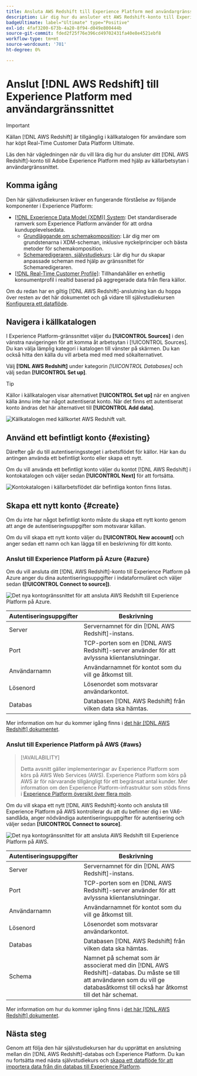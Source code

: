 ```yaml
---
title: Ansluta AWS Redshift till Experience Platform med användargränssnittet
description: Lär dig hur du ansluter ett AWS Redshift-konto till Experience Platform med hjälp av källgränssnittet.
badgeUltimate: label="Ultimate" type="Positive"
exl-id: 4faf3200-673b-4a20-8f94-d049e800444b
source-git-commit: fded2f25f76e396cd49702431fa40e8e4521ebf8
workflow-type: tm+mt
source-wordcount: '701'
ht-degree: 0%

---
```


# Anslut [!DNL AWS Redshift] till Experience Platform med användargränssnittet

>[!IMPORTANT]
>
>Källan [!DNL AWS Redshift] är tillgänglig i källkatalogen för användare som har köpt Real-Time Customer Data Platform Ultimate.

Läs den här vägledningen när du vill lära dig hur du ansluter ditt [!DNL AWS Redshift]-konto till Adobe Experience Platform med hjälp av källarbetsytan i användargränssnittet.

## Komma igång

Den här självstudiekursen kräver en fungerande förståelse av följande komponenter i Experience Platform:

- [[!DNL Experience Data Model (XDM)] System](../../../../../xdm/home.md): Det standardiserade ramverk som Experience Platform använder för att ordna kundupplevelsedata.
   - [Grundläggande om schemakomposition](../../../../../xdm/schema/composition.md): Lär dig mer om grundstenarna i XDM-scheman, inklusive nyckelprinciper och bästa metoder för schemakomposition.
   - [Schemaredigeraren, självstudiekurs](../../../../../xdm/tutorials/create-schema-ui.md): Lär dig hur du skapar anpassade scheman med hjälp av gränssnittet för Schemaredigeraren.
- [[!DNL Real-Time Customer Profile]](../../../../../profile/home.md): Tillhandahåller en enhetlig konsumentprofil i realtid baserad på aggregerade data från flera källor.

Om du redan har en giltig [!DNL AWS Redshift]-anslutning kan du hoppa över resten av det här dokumentet och gå vidare till självstudiekursen [Konfigurera ett dataflöde](../../dataflow/databases.md).

## Navigera i källkatalogen

I Experience Platform-gränssnittet väljer du **[!UICONTROL Sources]** i den vänstra navigeringen för att komma åt arbetsytan i [!UICONTROL Sources]. Du kan välja lämplig kategori i katalogen till vänster på skärmen. Du kan också hitta den källa du vill arbeta med med med sökalternativet.

Välj **[!DNL AWS Redshift]** under kategorin *[!UICONTROL Databases]* och välj sedan **[!UICONTROL Set up]**.

>[!TIP]
>
>Källor i källkatalogen visar alternativet **[!UICONTROL Set up]** när en angiven källa ännu inte har något autentiserat konto. När det finns ett autentiserat konto ändras det här alternativet till **[!UICONTROL Add data]**.

![Källkatalogen med källkortet AWS Redshift valt.](../../../../images/tutorials/create/redshift/catalog.png)

## Använd ett befintligt konto {#existing}

Därefter går du till autentiseringssteget i arbetsflödet för källor. Här kan du antingen använda ett befintligt konto eller skapa ett nytt.

Om du vill använda ett befintligt konto väljer du kontot [!DNL AWS Redshift] i kontokatalogen och väljer sedan **[!UICONTROL Next]** för att fortsätta.

![Kontokatalogen i källarbetsflödet där befintliga konton finns listas.](../../../../images/tutorials/create/redshift/existing.png)

## Skapa ett nytt konto {#create}

Om du inte har något befintligt konto måste du skapa ett nytt konto genom att ange de autentiseringsuppgifter som motsvarar källan.

Om du vill skapa ett nytt konto väljer du **[!UICONTROL New account]** och anger sedan ett namn och kan lägga till en beskrivning för ditt konto.

### Anslut till Experience Platform på Azure {#azure}

Om du vill ansluta ditt [!DNL AWS Redshift]-konto till Experience Platform på Azure anger du dina autentiseringsuppgifter i indataformuläret och väljer sedan **([!UICONTROL Connect to source])**.

![Det nya kontogränssnittet för att ansluta AWS Redshift till Experience Platform på Azure.](../../../../images/tutorials/create/redshift/new.png)

| Autentiseringsuppgifter | Beskrivning |
| --- | --- |
| Server | Servernamnet för din [!DNL AWS Redshift]-instans. |
| Port | TCP-porten som en [!DNL AWS Redshift]-server använder för att avlyssna klientanslutningar. |
| Användarnamn | Användarnamnet för kontot som du vill ge åtkomst till. |
| Lösenord | Lösenordet som motsvarar användarkontot. |
| Databas | Databasen [!DNL AWS Redshift] från vilken data ska hämtas. |

Mer information om hur du kommer igång finns i [det här [!DNL AWS Redshift] dokumentet](https://docs.aws.amazon.com/redshift/latest/gsg/new-user-serverless.html).

### Anslut till Experience Platform på AWS {#aws}

>[!AVAILABILITY]
>
>Detta avsnitt gäller implementeringar av Experience Platform som körs på AWS Web Services (AWS). Experience Platform som körs på AWS är för närvarande tillgängligt för ett begränsat antal kunder. Mer information om den Experience Platform-infrastruktur som stöds finns i [Experience Platform översikt över flera moln](../../../../../landing/multi-cloud.md).

Om du vill skapa ett nytt [!DNL AWS Redshift]-konto och ansluta till Experience Platform på AWS kontrollerar du att du befinner dig i en VA6-sandlåda, anger nödvändiga autentiseringsuppgifter för autentisering och väljer sedan **[!UICONTROL Connect to source]**.

![Det nya kontogränssnittet för att ansluta AWS Redshift till Experience Platform på AWS.](../../../../images/tutorials/create/redshift/aws-auth.png)

| Autentiseringsuppgifter | Beskrivning |
| --- | --- |
| Server | Servernamnet för din [!DNL AWS Redshift]-instans. |
| Port | TCP-porten som en [!DNL AWS Redshift]-server använder för att avlyssna klientanslutningar. |
| Användarnamn | Användarnamnet för kontot som du vill ge åtkomst till. |
| Lösenord | Lösenordet som motsvarar användarkontot. |
| Databas | Databasen [!DNL AWS Redshift] från vilken data ska hämtas. |
| Schema | Namnet på schemat som är associerat med din [!DNL AWS Redshift]-databas. Du måste se till att användaren som du vill ge databasåtkomst till också har åtkomst till det här schemat. |

Mer information om hur du kommer igång finns i [det här [!DNL AWS Redshift] dokumentet](https://docs.aws.amazon.com/redshift/latest/gsg/new-user-serverless.html).

## Nästa steg

Genom att följa den här självstudiekursen har du upprättat en anslutning mellan din [!DNL AWS Redshift]-databas och Experience Platform. Du kan nu fortsätta med nästa självstudiekurs och [skapa ett dataflöde för att importera data från din databas till Experience Platform](../../dataflow/databases.md).